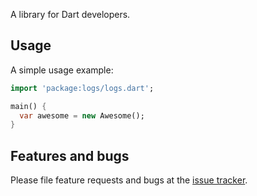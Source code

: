 A library for Dart developers.

## Usage

A simple usage example:

```dart
import 'package:logs/logs.dart';

main() {
  var awesome = new Awesome();
}
```

## Features and bugs

Please file feature requests and bugs at the [issue tracker][tracker].

[tracker]: http://example.com/issues/replaceme
